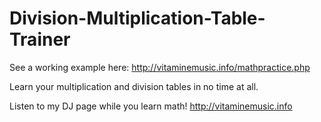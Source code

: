 Division-Multiplication-Table-Trainer
=====================================

See a working example here: http://vitaminemusic.info/mathpractice.php

Learn your multiplication and division tables in no time at all.

Listen to my DJ page while you learn math! http://vitaminemusic.info
